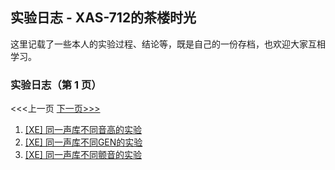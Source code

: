 ## 实验日志 - XAS-712的茶楼时光

这里记载了一些本人的实验过程、结论等，既是自己的一份存档，也欢迎大家互相学习。  

### 实验日志（第 1 页）
<<<上一页 [下一页>>>](index.2.md)

1. [\[XE\] 同一声库不同音高的实验](xe/xe-same-lib-diff-pitch.md)
2. [\[XE\] 同一声库不同GEN的实验](xe/xe-same-lib-diff-gen.md)
3. [\[XE\] 同一声库不同颤音的实验](xe/xe-same-lib-diff-vib.md)
